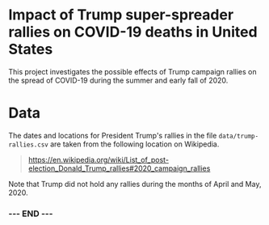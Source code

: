 
# Impact of Trump super-spreader rallies on COVID-19 deaths in United States #

This project investigates the possible effects of Trump campaign rallies on the spread of COVID-19 during the summer and early fall of 2020.


# Data #

The dates and locations for President Trump's rallies in the file
`data/trump-rallies.csv` are taken from the following location on
Wikipedia.

>  <https://en.wikipedia.org/wiki/List_of_post-election_Donald_Trump_rallies#2020_campaign_rallies>

Note that Trump did not hold any rallies during the months of April and
May, 2020.


### --- END --- ###

